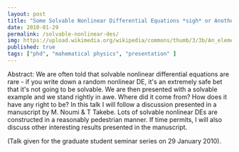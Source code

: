 ```yaml
---
layout: post
title: "Some Solvable Nonlinear Differential Equations *sigh* or Another Mysterious and Wonderful Beast Bites the Dust (presentation)"
date: 2010-01-29
permalink: /solvable-nonlinear-des/
img: https://upload.wikimedia.org/wikipedia/commons/thumb/3/3b/An_elementary_treatise_on_Fourier's_series_and_spherical%2C_cylindrical%2C_and_ellipsoidal_harmonics%2C_with_applications_to_problems_in_mathematical_physics_(1893)_(14780364665).jpg/640px-thumbnail.jpg
published: true
tags: ["phd", "mahematical physics", "presentation" ]
---
```


Abstract: We are often told that solvable nonlinear differential equations are rare - if you write down a random nonlinear DE, it's an extremely safe bet that it's not going to be solvable. We are then presented with a solvable example and we stand rightly in awe. Where did it come from? How does it have any right to be? In this talk I will follow a discussion presented in a manuscript by M. Noumi & T Takebe. Lots of solvable nonlinear DEs are constructed in a reasonably pedestrian manner. If time permits, I will also discuss other interesting results presented in the manuscript.

(Talk given for the graduate student seminar series on 29 January 2010).
